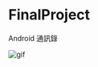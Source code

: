 # FinalProject
Android 通訊錄


![gif](https://raw.githubusercontent.com/Berry85/FinalProject/a3d911e5c88e1f2d8b920d0f7b530150158780b0/demo.gif)